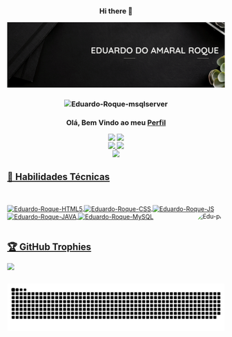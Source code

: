 <h3 align="center">Hi there 👋</h3>
<p align="center">
  <a href="https://www.linkedin.com/in/eduardo-roque-79b23b214/" target="_blank" rel="noreferrer"><img src="https://raw.githubusercontent.com/Eduardo-Roque/Eduardo-Roque/main/BANNER.gif" alt="my banner"></a>
</p>
<h3 align="center"><img align="center" alt="Eduardo-Roque-msqlserver"  src="https://komarev.com/ghpvc/?username=Eduardo-Roque&style=flat-square"></h3>
<div align="center">
<h3 align="center">
 Olá, Bem Vindo ao meu <a href="https://www.linkedin.com/in/eduardo-roque-79b23b214/" target="_blank" rel="noreferrer">Perfil</a>
</h3>
 <a href = "mailto:eduardo.roqueamaral09@gmail.com"><img src="https://img.shields.io/badge/-Gmail-%23333?style=for-the-badge&logo=gmail&logoColor=red" target="_blank"></a>
 <a href="https://www.linkedin.com/in/eduardo-roque-79b23b214/" target="_blank"><img src="https://img.shields.io/badge/-LinkedIn-%230077B5?style=for-the-badge&logo=linkedin&logoColor=white" target="_blank"></a> 
</div>
<div align="center">
  <a href="https://github.com/Eduardo-Roque">
  <img height="165em" src="https://github-readme-stats.vercel.app/api?username=Eduardo-Roque&show_icons=true&theme=highcontrast&include_all_commits=true&count_private=true"/>
  <img height="165em" src="https://github-readme-stats.vercel.app/api/top-langs/?username=Eduardo-Roque&layout=compact&langs_count=7&theme=highcontrast"/>
</div>
</div>
  <div align="center">
  <img src="https://github-readme-streak-stats.herokuapp.com/?user=Eduardo-Roque&theme=highcontrast">
 </div>
 <h2> 💼 Habilidades Técnicas  </h2>
 <div style="display: inline_block"><br>
 <br>
  <img height="70em" align="center" alt="Eduardo-Roque-HTML5" src="https://cdn.jsdelivr.net/gh/devicons/devicon/icons/html5/html5-plain-wordmark.svg">
  <img height="70em" align="center" alt="Eduardo-Roque-CSS" src="https://cdn.jsdelivr.net/gh/devicons/devicon/icons/css3/css3-plain-wordmark.svg">
  <img height="60em" align="center" alt="Eduardo-Roque-JS" src="https://cdn.jsdelivr.net/gh/devicons/devicon/icons/javascript/javascript-original.svg">
  <img height="70em" align="center" alt="Eduardo-Roque-JAVA" src="https://cdn.jsdelivr.net/gh/devicons/devicon/icons/java/java-original-wordmark.svg">
  <img height="70em" align="center" alt="Eduardo-Roque-MySQL" src="https://cdn.jsdelivr.net/gh/devicons/devicon/icons/mysql/mysql-original-wordmark.svg">
  <img align="right" alt="Edu-pic" height="165" style="border-radius:50px;" src="https://camo.githubusercontent.com/1c09831c67da817c3c806ab00205c17222317f88866a926cb61ab979a73c1f84/68747470733a2f2f696d616765732d6578742d312e646973636f72646170702e6e65742f65787465726e616c2f6b52524a6545707169634848464b5754764b7454634368773639395739576e384c5a7668417868707470732f68747470732f692e70696e696d672e636f6d2f353634782f32382f66362f32652f32386636326531643661326264653165366163306165383662376430303864662e6a70673f77696474683d353539266865696768743d353539">
</div>
<br>
 <h2>🏆 GitHub Trophies</h2>
 <img src="https://github-profile-trophy.vercel.app/?username=Eduardo-Roque&theme=nord&column=7" >
 
![Snake animation](https://github.com/Eduardo-Roque/Eduardo-Roque/blob/output/github-contribution-grid-snake.svg)
